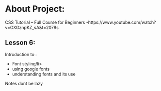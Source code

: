 <h1>About Project:</h1>
  CSS Tutorial – Full Course for Beginners -https://www.youtube.com/watch?v=OXGznpKZ_sA&t=2078s
</p>
<h2>Lesson 6:</h2>
<p>
Introduction to :
<ul>  
<li>Font styling/li>
<li>using google fonts </li>
<li>understanding fonts and its use</li>

</ul>
Notes dont be lazy
</p>